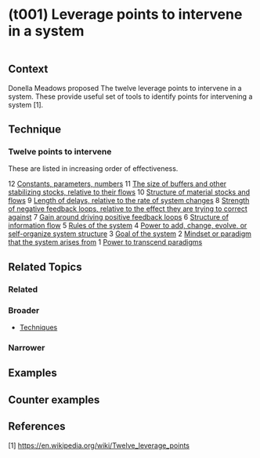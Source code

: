 # (t001) Leverage points to intervene in a system

<image>

## Context

Donella Meadows proposed The twelve leverage points to intervene in a system.  These provide useful set of tools to identify points for intervening a system [1].

## Technique

### Twelve points to intervene

These are listed in increasing order of effectiveness.

12 [Constants, parameters, numbers](../(t001-12)%20Constants%2C%20parameters%2C%20numbers/README.md)
11 [The size of buffers and other stabilizing stocks, relative to their flows](../(t001-11)%20The%20size%20of%20buffers%20and%20other%20stabilizing%20stocks%2C%20relative%20to%20their%20flows/README.md)
10 [Structure of material stocks and flows](../(t001-10)%20Structure%20of%20material%20stocks%20and%20flows/README.md)
9 [Length of delays, relative to the rate of system changes](../(t001-09)%20Length%20of%20delays%2C%20relative%20to%20the%20rate%20of%20system%20changes/README.md)
8 [Strength of negative feedback loops, relative to the effect they are trying to correct against](../(t001-08)%20Strength%20of%20negative%20feedback%20loops%2C%20relative%20to%20the%20effect%20they%20are%20trying%20to%20correct%20against/README.md)
7 [Gain around driving positive feedback loops](../(t001-07)%20Gain%20around%20driving%20positive%20feedback%20loops/README.md)
6 [Structure of information flow](../(t001-06)%20Structure%20of%20information%20flow/README.md)
5 [Rules of the system](../(t001-05)%20Rules%20of%20the%20system/README.md)
4 [Power to add, change, evolve, or self-organize system structure](../(t001-04)%20Power%20to%20add%2C%20change%2C%20evolve%2C%20or%20self-organize%20system%20structure/README.md)
3 [Goal of the system](../(t001-03)%20Goal%20of%20the%20systemtechniques%20directory%20copy%209/README.md)
2 [Mindset or paradigm that the system arises from](../(t001-02)%20Mindset%20or%20paradigm%20that%20the%20system%20arises%20from/README.md)
1 [Power to transcend paradigms](../(t001-01)%20Power%20to%20transcend%20paradigms/README.md)


## Related Topics

### Related

### Broader

* [Techniques](../README.md)

### Narrower


## Examples

<links to examples>

## Counter examples

<links to counter-examples>

## References

[1] https://en.wikipedia.org/wiki/Twelve_leverage_points